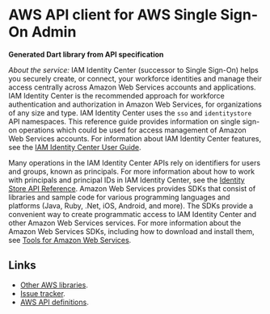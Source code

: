 # AWS API client for AWS Single Sign-On Admin

**Generated Dart library from API specification**

*About the service:*
IAM Identity Center (successor to Single Sign-On) helps you securely create,
or connect, your workforce identities and manage their access centrally
across Amazon Web Services accounts and applications. IAM Identity Center is
the recommended approach for workforce authentication and authorization in
Amazon Web Services, for organizations of any size and type.
<note>
IAM Identity Center uses the <code>sso</code> and <code>identitystore</code>
API namespaces.
</note>
This reference guide provides information on single sign-on operations which
could be used for access management of Amazon Web Services accounts. For
information about IAM Identity Center features, see the <a
href="https://docs.aws.amazon.com/singlesignon/latest/userguide/what-is.html">IAM
Identity Center User Guide</a>.

Many operations in the IAM Identity Center APIs rely on identifiers for
users and groups, known as principals. For more information about how to
work with principals and principal IDs in IAM Identity Center, see the <a
href="https://docs.aws.amazon.com/singlesignon/latest/IdentityStoreAPIReference/welcome.html">Identity
Store API Reference</a>.
<note>
Amazon Web Services provides SDKs that consist of libraries and sample code
for various programming languages and platforms (Java, Ruby, .Net, iOS,
Android, and more). The SDKs provide a convenient way to create programmatic
access to IAM Identity Center and other Amazon Web Services services. For
more information about the Amazon Web Services SDKs, including how to
download and install them, see <a href="https://aws.amazon.com/tools/">Tools
for Amazon Web Services</a>.
</note>

## Links

- [Other AWS libraries](https://github.com/agilord/aws_client/tree/master/generated).
- [Issue tracker](https://github.com/agilord/aws_client/issues).
- [AWS API definitions](https://github.com/aws/aws-sdk-js/tree/master/apis).
